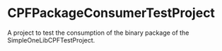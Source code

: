 # CPFPackageConsumerTestProject

A project to test the consumption of the binary package of the SimpleOneLibCPFTestProject.
